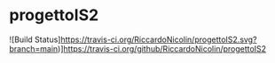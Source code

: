 # progettoIS2
![Build Status]https://travis-ci.org/RiccardoNicolin/progettoIS2.svg?branch=main)]https://travis-ci.org/github/RiccardoNicolin/progettoIS2
